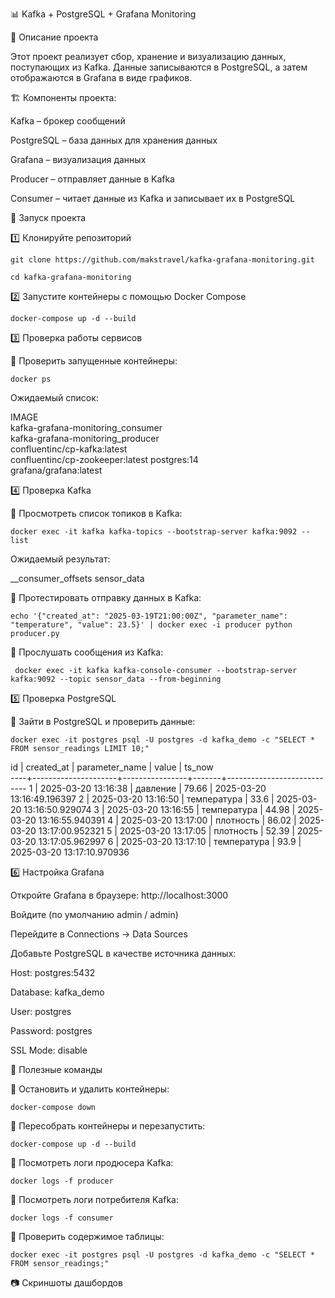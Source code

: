 📊 Kafka + PostgreSQL + Grafana Monitoring

📝 Описание проекта

Этот проект реализует сбор, хранение и визуализацию данных, поступающих из Kafka. Данные записываются в PostgreSQL, а затем отображаются в Grafana в виде графиков.

🏗 Компоненты проекта:

Kafka – брокер сообщений

PostgreSQL – база данных для хранения данных

Grafana – визуализация данных

Producer – отправляет данные в Kafka

Consumer – читает данные из Kafka и записывает их в PostgreSQL

🚀 Запуск проекта

1️⃣ Клонируйте репозиторий
```
git clone https://github.com/makstravel/kafka-grafana-monitoring.git
```

```
cd kafka-grafana-monitoring
```

2️⃣ Запустите контейнеры с помощью Docker Compose

```
docker-compose up -d --build
```

3️⃣ Проверка работы сервисов

📌 Проверить запущенные контейнеры:

```
docker ps
```

Ожидаемый список:

IMAGE                           
kafka-grafana-monitoring_consumer           
kafka-grafana-monitoring_producer              
confluentinc/cp-kafka:latest   
confluentinc/cp-zookeeper:latest 
postgres:14                      
grafana/grafana:latest        

4️⃣ Проверка Kafka

📌 Просмотреть список топиков в Kafka:

```
docker exec -it kafka kafka-topics --bootstrap-server kafka:9092 --list
```

Ожидаемый результат:


__consumer_offsets
sensor_data


📌 Протестировать отправку данных в Kafka:
```
echo '{"created_at": "2025-03-19T21:00:00Z", "parameter_name": "temperature", "value": 23.5}' | docker exec -i producer python producer.py
```

📌 Прослушать сообщения из Kafka:
```
 docker exec -it kafka kafka-console-consumer --bootstrap-server kafka:9092 --topic sensor_data --from-beginning
```
5️⃣ Проверка PostgreSQL

📌 Зайти в PostgreSQL и проверить данные:
```
docker exec -it postgres psql -U postgres -d kafka_demo -c "SELECT * FROM sensor_readings LIMIT 10;"
```

 id |     created_at      | parameter_name | value |           ts_now           
----+---------------------+----------------+-------+----------------------------
  1 | 2025-03-20 13:16:38 | давление       | 79.66 | 2025-03-20 13:16:49.196397
  2 | 2025-03-20 13:16:50 | температура    |  33.6 | 2025-03-20 13:16:50.929074
  3 | 2025-03-20 13:16:55 | температура    | 44.98 | 2025-03-20 13:16:55.940391
  4 | 2025-03-20 13:17:00 | плотность      | 86.02 | 2025-03-20 13:17:00.952321
  5 | 2025-03-20 13:17:05 | плотность      | 52.39 | 2025-03-20 13:17:05.962997
  6 | 2025-03-20 13:17:10 | температура    |  93.9 | 2025-03-20 13:17:10.970936


6️⃣ Настройка Grafana

Откройте Grafana в браузере: http://localhost:3000

Войдите (по умолчанию admin / admin)

Перейдите в Connections → Data Sources

Добавьте PostgreSQL в качестве источника данных:

Host: postgres:5432

Database: kafka_demo

User: postgres

Password: postgres

SSL Mode: disable

🔧 Полезные команды

📌 Остановить и удалить контейнеры:
```
docker-compose down
```
📌 Пересобрать контейнеры и перезапустить:
```
docker-compose up -d --build
```

📌 Посмотреть логи продюсера Kafka:
```
docker logs -f producer
```

📌 Посмотреть логи потребителя Kafka:
```
docker logs -f consumer
```
📌 Проверить содержимое таблицы:
```
docker exec -it postgres psql -U postgres -d kafka_demo -c "SELECT * FROM sensor_readings;"
```
📷 Скриншоты дашбордов


